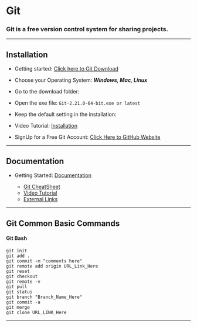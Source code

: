 # Git
### Git is a free version control system for sharing projects. 

___
## Installation
- Getting started: [Click here to Git Download](https://git-scm.com/downloads)

- Choose your Operating System: ***Windows, Mac, Linux***
- Go to the download folder:
- Open the exe file: `Git-2.21.0-64-bit.exe or latest`
- Keep the default setting in the installation: 
- Video Tutorial: [Installation](https://www.youtube.com/watch?v=J_Clau1bYco)
- SignUp for a Free Git Account: [Click Here to GitHub Website](https://github.com/)

___
## Documentation

 - Getting Started: [Documentation](https://git-scm.com/doc)
    
    - [Git CheatSheet](https://github.github.com/training-kit/downloads/github-git-cheat-sheet.pdf)
    - [Video Tutorial](https://git-scm.com/videos)
    - [External Links](https://git-scm.com/doc/ext)
___

## Git Common Basic Commands

#### Git Bash 
    git init
    git add .
    git commit -m "comments here"  
    git remote add origin URL_Link_Here
    git reset
    git checkout
    git remote -v
    git pull
    git status
    git branch "Branch_Name_Here"
    git commit -a
    git merge
    git clone URL_LINK_Here
 ___